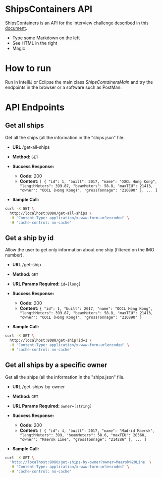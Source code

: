 # ShipsContainers API

ShipsContainers is an API for the interview challenge described in this [document](/challenge.pdf).

  - Type some Markdown on the left
  - See HTML in the right
  - Magic

# How to run
Run in IntelliJ or Eclipse the main class _ShipsContainersMain_ and try the endpoints in the browser or a software such as PostMan.

# API Endpoints

**Get all ships**
----
  Get all the ships (all the information in the "ships.json" file.

* **URL**
  /get-all-ships

* **Method:**
  `GET`

* **Success Response:**

  * **Code:** 200
  *  **Content:** `
        [
    {
        "id": 1,
        "built": 2017,
        "name": "OOCL Hong Kong",
        "lengthMeters": 399.87,
        "beamMeters": 58.8,
        "maxTEU": 21413,
        "owner": "OOCL (Hong Kong)",
        "grossTonnage": "210890"
    },
    ... ]
    `

* **Sample Call:**

```sh
curl -X GET \
  http://localhost:8080/get-all-ships \
  -H 'Content-Type: application/x-www-form-urlencoded' \
  -H 'cache-control: no-cache'
```

**Get a ship by id**
----
  Allow the user to get only information about one ship (filtered on the IMO number).

* **URL**
  /get-ship

* **Method:**
  `GET`

*  **URL Params**
   **Required:**
   `id=[long]`

* **Success Response:**

  * **Code:** 200
  *  **Content:** `
        {
            "id": 1,
            "built": 2017,
            "name": "OOCL Hong Kong",
            "lengthMeters": 399.87,
            "beamMeters": 58.8,
            "maxTEU": 21413,
            "owner": "OOCL (Hong Kong)",
            "grossTonnage": "210890"
        }
    `

* **Sample Call:**

```sh
curl -X GET \
  http://localhost:8080/get-ship?id=1 \
  -H 'Content-Type: application/x-www-form-urlencoded' \
  -H 'cache-control: no-cache'
```

**Get all ships by a specific owner**
----
  Get all the ships (all the information in the "ships.json" file.

* **URL**
  /get-ships-by-owner

* **Method:**
  `GET`

*  **URL Params**
   **Required:**
   `owner=[string]`

* **Success Response:**

  * **Code:** 200
  *  **Content:** `
        [
            {
                "id": 4,
                "built": 2017,
                "name": "Madrid Maersk",
                "lengthMeters": 399,
                "beamMeters": 58.6,
                "maxTEU": 20568,
                "owner": "Maersk Line",
                "grossTonnage": "214286"
            },
    ... ]
    `

* **Sample Call:**

```sh
curl -X GET \
  'http://localhost:8080/get-ships-by-owner?owner=Maersk%20Line' \
  -H 'Content-Type: application/x-www-form-urlencoded' \
  -H 'cache-control: no-cache'
```
